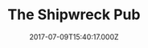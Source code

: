 ---
date: 2017-07-09T15:40:17.000Z
title: The Shipwreck Pub
latitude: 51.95744006667342
longitude: 1.275667011077259
category: checkin
---